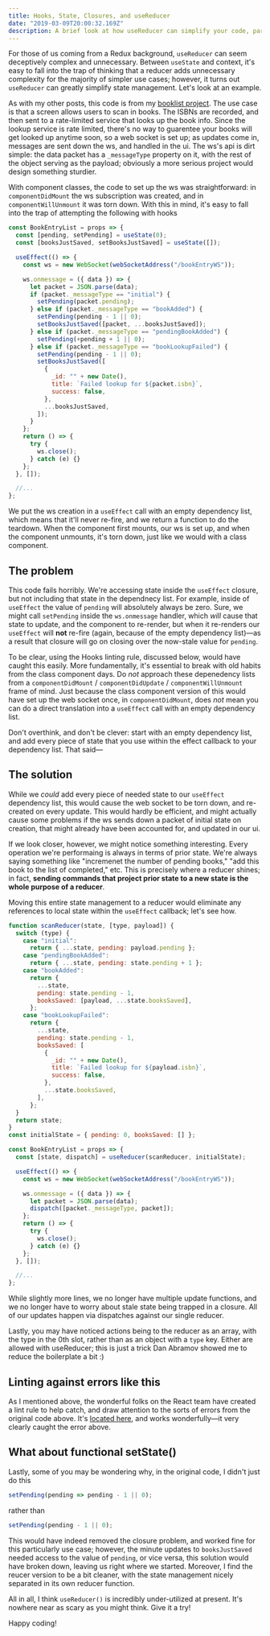 ```yaml
---
title: Hooks, State, Closures, and useReducer
date: "2019-03-09T20:00:32.169Z"
description: A brief look at how useReducer can simplify your code, particularly with effects and closures.
---
```


For those of us coming from a Redux background, `useReducer` can seem deceptively complex and unnecessary. Between `useState` and context, it's easy to fall into the trap of thinking that a reducer adds unnecessary complexity for the majority of simpler use cases; however, it turns out `useReducer` can greatly simplify state management. Let's look at an example.

As with my other posts, this code is from my [booklist project](https://github.com/arackaf/booklist). The use case is that a screen allows users to scan in books. The ISBNs are recorded, and then sent to a rate-limited service that looks up the book info. Since the lookup service is rate limited, there's no way to guarentee your books will get looked up anytime soon, so a web socket is set up; as updates come in, messages are sent down the ws, and handled in the ui. The ws's api is dirt simple: the data packet has a `_messageType` property on it, with the rest of the object serving as the payload; obviously a more serious project would design something sturdier.

With component classes, the code to set up the ws was straightforward: in `componentDidMount` the ws subscription was created, and in `componentWillUnmount` it was torn down. With this in mind, it's easy to fall into the trap of attempting the following with hooks

```javascript
const BookEntryList = props => {
  const [pending, setPending] = useState(0);
  const [booksJustSaved, setBooksJustSaved] = useState([]);

  useEffect(() => {
    const ws = new WebSocket(webSocketAddress("/bookEntryWS"));

    ws.onmessage = ({ data }) => {
      let packet = JSON.parse(data);
      if (packet._messageType == "initial") {
        setPending(packet.pending);
      } else if (packet._messageType == "bookAdded") {
        setPending(pending - 1 || 0);
        setBooksJustSaved([packet, ...booksJustSaved]);
      } else if (packet._messageType == "pendingBookAdded") {
        setPending(+pending + 1 || 0);
      } else if (packet._messageType == "bookLookupFailed") {
        setPending(pending - 1 || 0);
        setBooksJustSaved([
          {
            _id: "" + new Date(),
            title: `Failed lookup for ${packet.isbn}`,
            success: false,
          },
          ...booksJustSaved,
        ]);
      }
    };
    return () => {
      try {
        ws.close();
      } catch (e) {}
    };
  }, []);

  //...
};
```

We put the ws creation in a `useEffect` call with an empty dependency list, which means that it'll never re-fire, and we return a function to do the teardown. When the component first mounts, our ws is set up, and when the component unmounts, it's torn down, just like we would with a class component.

## The problem

This code fails horribly. We're accessing state inside the `useEffect` closure, but not including that state in the dependnecy list. For example, inside of `useEffect` the value of `pending` will absolutely always be zero. Sure, we might call `setPending` inside the `ws.onmessage` handler, which _will_ cause that state to update, and the component to re-render, but when it re-renders our `useEffect` will **not** re-fire (again, because of the empty dependency list)—as a result that closure will go on closing over the now-stale value for `pending`.

To be clear, using the Hooks linting rule, discussed below, would have caught this easily. More fundamentally, it's essential to break with old habits from the class component days. Do _not_ approach these depenedency lists from a `componentDidMount` / `componentDidUpdate` / `componentWillUnmount` frame of mind. Just because the class component version of this would have set up the web socket once, in `componentDidMount`, does _not_ mean you can do a direct translation into a `useEffect` call with an empty dependency list.

Don't overthink, and don't be clever: start with an empty dependency list, and add every piece of state that you use within the effect callback to your dependency list. That said—

## The solution

While we _could_ add every piece of needed state to our `useEffect` dependency list, this would cause the web socket to be torn down, and re-created on every update. This would hardly be efficient, and might actually cause some problems if the ws sends down a packet of initial state on creation, that might already have been accounted for, and updated in our ui.

If we look closer, however, we might notice something interesting. Every operation we're performaing is always in terms of prior state. We're always saying something like "incremenet the number of pending books," "add this book to the list of completed," etc. This is precisely where a reducer shines; in fact, **sending commands that project prior state to a new state is the whole purpose of a reducer**.

Moving this entire state management to a reducer would eliminate any references to local state within the `useEffect` callback; let's see how.

```javascript
function scanReducer(state, [type, payload]) {
  switch (type) {
    case "initial":
      return { ...state, pending: payload.pending };
    case "pendingBookAdded":
      return { ...state, pending: state.pending + 1 };
    case "bookAdded":
      return {
        ...state,
        pending: state.pending - 1,
        booksSaved: [payload, ...state.booksSaved],
      };
    case "bookLookupFailed":
      return {
        ...state,
        pending: state.pending - 1,
        booksSaved: [
          {
            _id: "" + new Date(),
            title: `Failed lookup for ${payload.isbn}`,
            success: false,
          },
          ...state.booksSaved,
        ],
      };
  }
  return state;
}
const initialState = { pending: 0, booksSaved: [] };

const BookEntryList = props => {
  const [state, dispatch] = useReducer(scanReducer, initialState);

  useEffect(() => {
    const ws = new WebSocket(webSocketAddress("/bookEntryWS"));

    ws.onmessage = ({ data }) => {
      let packet = JSON.parse(data);
      dispatch([packet._messageType, packet]);
    };
    return () => {
      try {
        ws.close();
      } catch (e) {}
    };
  }, []);

  //...
};
```

While slightly more lines, we no longer have multiple update functions, and we no longer have to worry about stale state being trapped in a closure. All of our updates happen via dispatches against our single reducer.

Lastly, you may have noticed actions being to the reducer as an array, with the type in the 0th slot, rather than as an object with a `type` key. Either are allowed with useReducer; this is just a trick Dan Abramov showed me to reduce the boilerplate a bit :)

## Linting against errors like this

As I mentioned above, the wonderful folks on the React team have created a lint rule to help catch, and draw attention to the sorts of errors from the original code above. It's [located here](https://github.com/facebook/react/issues/14920), and works wonderfully—it very clearly caught the error above.

## What about functional setState()

Lastly, some of you may be wondering why, in the original code, I didn't just do this

```javascript
setPending(pending => pending - 1 || 0);
```

rather than

```javascript
setPending(pending - 1 || 0);
```

This would have indeed removed the closure problem, and worked fine for this particularly use case; however, the minute updates to `booksJustSaved` needed access to the value of `pending`, or vice versa, this solution would have broken down, leaving us right where we started. Moreover, I find the reucer version to be a bit cleaner, with the state management nicely separated in its own reducer function.

All in all, I think `useReducer()` is incredibly under-utilized at present. It's nowhere near as scary as you might think. Give it a try!

Happy coding!
